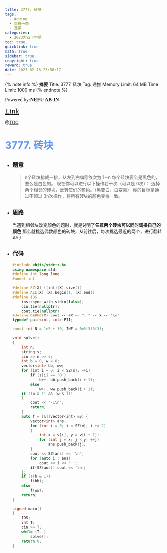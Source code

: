 ```yaml
---
title: 3777. 砖块
tags:
  - Acwing
  - 每日一题
  - 递推
categories:
  - 2023大四下学期
toc: true
quicklink: true
math: true
sidebar: true
copyright: true
reward: true
date: 2023-02-16 23:56:17
---
```



{% note info %}
**摘要**
Title: 3777. 砖块
Tag: 递推
Memory Limit: 64 MB
Time Limit: 1000 ms
{% endnote %}
<!-- more -->

<font size=3 face=楷体>Powered by:**NEFU AB-IN**</font>

<font color=#FFA500 size=5 face=楷体>[Link](https://www.acwing.com/problem/content/3780/)</font>

@[TOC](文章目录)

# <font color=#6495ED size=6>3777. 砖块</font>

* ## <font size=4 face=粗体>题意</font>

  >n个砖块排成一排，从左到右编号依次为 1∼n
  >每个砖块要么是黑色的，要么是白色的。
  >现在你可以进行以下操作若干次（可以是 0次）：
  >选择两个相邻的砖块，反转它们的颜色。（黑变白，白变黑）
  >你的目标是通过不超过 3n次操作，将所有砖块的颜色变得一致。

* ## <font size=4 face=粗体>思路</font>

  当遇到相邻块改变颜色的题时，就是说明了**任意两个砖块可以同时调换自己的颜色**
  那么就挑选偶数颜色的砖块，从前往后，每次挑选最近的两个，进行翻转即可

* ## <font size=4 face=粗体>代码</font>

  ```cpp
  #include <bits/stdc++.h>
  using namespace std;
  #define int long long
  #undef int

  #define SZ(X) ((int)(X).size())
  #define ALL(X) (X).begin(), (X).end()
  #define IOS                                                                                                            \
      ios::sync_with_stdio(false);                                                                                       \
      cin.tie(nullptr);                                                                                                  \
      cout.tie(nullptr)
  #define DEBUG(X) cout << #X << ": " << X << '\n'
  typedef pair<int, int> PII;

  const int N = 1e5 + 10, INF = 0x3f3f3f3f;

  void solve()
  {
      int n;
      string s;
      cin >> n >> s;
      int b = 0, w = 0;
      vector<int> bb, ww;
      for (int i = 0; i < SZ(s); ++i)
          if (s[i] == 'B')
              b++, bb.push_back(i + 1);
          else
              w++, ww.push_back(i + 1);
      if ((b & 1) && (w & 1))
      {
          cout << "-1\n";
          return;
      }
      auto f = [&](vector<int> &v) {
          vector<int> ans;
          for (int i = 0; i < SZ(v); i += 2)
          {
              int x = v[i], y = v[i + 1];
              for (int j = x; j < y; ++j)
                  ans.push_back(j);
          }
          cout << SZ(ans) << '\n';
          for (auto i : ans)
              cout << i << ' ';
          if(SZ(ans)) cout << '\n';
      };
      if (!(b & 1))
          f(bb);
      else
          f(ww);
      return;
  }

  signed main()
  {
      IOS;
      int T;
      cin >> T;
      while (T--)
          solve();
      return 0;
  }
  ```